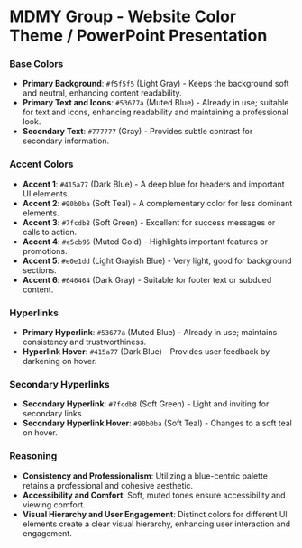 # MDMY Group -  Website Color Theme / PowerPoint Presentation

### Base Colors
- **Primary Background**: `#f5f5f5` (Light Gray) - Keeps the background soft and neutral, enhancing content readability.
- **Primary Text and Icons**: `#53677a` (Muted Blue) - Already in use; suitable for text and icons, enhancing readability and maintaining a professional look.
- **Secondary Text**: `#777777` (Gray) - Provides subtle contrast for secondary information.

### Accent Colors
- **Accent 1**: `#415a77` (Dark Blue) - A deep blue for headers and important UI elements.
- **Accent 2**: `#90b0ba` (Soft Teal) - A complementary color for less dominant elements.
- **Accent 3**: `#7fcdb8` (Soft Green) - Excellent for success messages or calls to action.
- **Accent 4**: `#e5cb95` (Muted Gold) - Highlights important features or promotions.
- **Accent 5**: `#e0e1dd` (Light Grayish Blue) - Very light, good for background sections.
- **Accent 6**: `#646464` (Dark Gray) - Suitable for footer text or subdued content.

### Hyperlinks
- **Primary Hyperlink**: `#53677a` (Muted Blue) - Already in use; maintains consistency and trustworthiness.
- **Hyperlink Hover**: `#415a77` (Dark Blue) - Provides user feedback by darkening on hover.

### Secondary Hyperlinks
- **Secondary Hyperlink**: `#7fcdb8` (Soft Green) - Light and inviting for secondary links.
- **Secondary Hyperlink Hover**: `#90b0ba` (Soft Teal) - Changes to a soft teal on hover.

### Reasoning
- **Consistency and Professionalism**: Utilizing a blue-centric palette retains a professional and cohesive aesthetic.
- **Accessibility and Comfort**: Soft, muted tones ensure accessibility and viewing comfort.
- **Visual Hierarchy and User Engagement**: Distinct colors for different UI elements create a clear visual hierarchy, enhancing user interaction and engagement.
